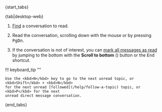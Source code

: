 {start_tabs}

{tab|desktop-web}

1. [Find](/help/finding-a-conversation-to-read) a conversation to read.

1. Read the conversation, scrolling down with the mouse or by pressing
   <kbd>PgDn</kbd>.

1. If the conversation is not of interest, you can
   [mark all messages as read](/help/marking-messages-as-read) by
   jumping to the bottom with the **Scroll to bottom**
   (<i class="fa fa-chevron-down"></i>) button or the <kbd>End</kbd> shortcut.

!!! keyboard_tip ""

    Use the <kbd>N</kbd> key to go to the next unread topic, or <kbd>Shift</kbd> + <kbd>N</kbd>
    for the next unread [followed](/help/follow-a-topic) topic, or <kbd>P</kbd> for the next
    unread direct message conversation.

{end_tabs}
